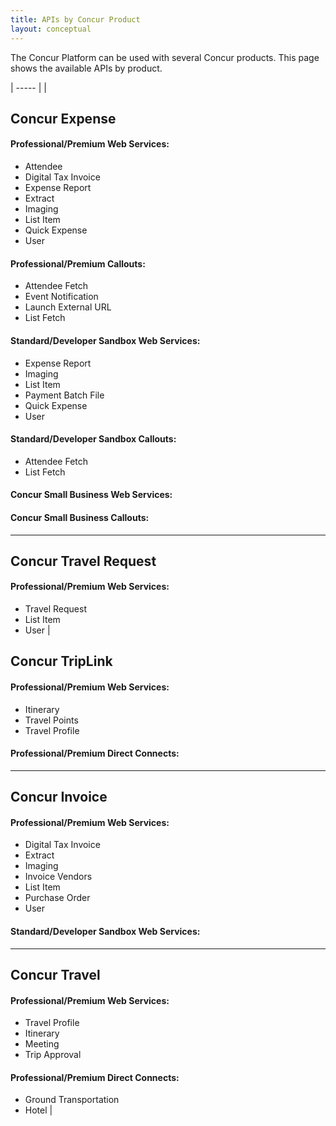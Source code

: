 ```yaml
---
title: APIs by Concur Product 
layout: conceptual
---
```





The Concur Platform can be used with several Concur products. This page shows the available APIs by product.

| ----- |
|

##  Concur Expense

####  Professional/Premium Web Services:

* Attendee
* Digital Tax Invoice
* Expense Report
* Extract
* Imaging
* List Item
* Quick Expense
* User

####  Professional/Premium Callouts:

* Attendee Fetch
* Event Notification
* Launch External URL
* List Fetch

####  Standard/Developer Sandbox Web Services:

* Expense Report
* Imaging
* List Item
* Payment Batch File
* Quick Expense
* User

####  Standard/Developer Sandbox Callouts:

* Attendee Fetch
* List Fetch

####  Concur Small Business Web Services:

####  Concur Small Business Callouts:

* * *

##  Concur Travel Request

####  Professional/Premium Web Services:

* Travel Request
* List Item
* User
 |

##  Concur TripLink

####  Professional/Premium Web Services:

* Itinerary
* Travel Points
* Travel Profile

####  Professional/Premium Direct Connects:

* * *

##  Concur Invoice

####  Professional/Premium Web Services:

* Digital Tax Invoice
* Extract
* Imaging
* Invoice Vendors
* List Item
* Purchase Order
* User

####  Standard/Developer Sandbox Web Services:

* * *

##  Concur Travel

####  Professional/Premium Web Services:

* Travel Profile
* Itinerary
* Meeting
* Trip Approval

####  Professional/Premium Direct Connects:

* Ground Transportation
* Hotel
 |



 